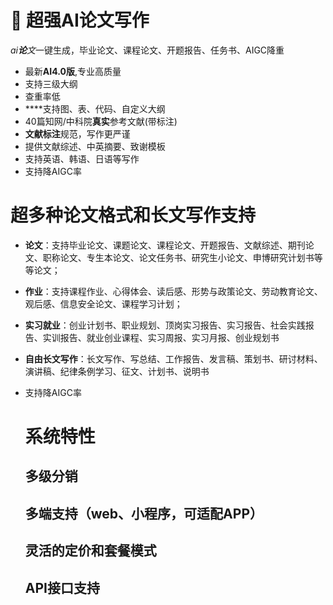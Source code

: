 # 🚀 超强AI论文写作

*ai**论**文*一键生成，毕业论文、课程论文、开题报告、任务书、AIGC降重



- 最新**AI4.0版**,专业高质量
- 支持三级大纲
- 查重率低
- ****支持图、表、代码、自定义大纲
- 40篇知网/中科院**真实**参考文献(带标注)
- **文献标注**规范，写作更严谨
- 提供文献综述、中英摘要、致谢模板
- 支持英语、韩语、日语等写作
- 支持降AIGC率

# 超多种论文格式和长文写作支持

- **论文**：支持毕业论文、课题论文、课程论文、开题报告、文献综述、期刊论文、职称论文、专生本论文、论文任务书、研究生小论文、申博研究计划书等等论文；

- **作业**：支持课程作业、心得体会、读后感、形势与政策论文、劳动教育论文、观后感、信息安全论文、课程学习计划；

- **实习就业**：创业计划书、职业规划、顶岗实习报告、实习报告、社会实践报告、实训报告、就业创业课程、实习周报、实习月报、创业规划书

- **自由长文写作**：长文写作、写总结、工作报告、发言稿、策划书、研讨材料、演讲稿、纪律条例学习、征文、计划书、说明书

- 支持降AIGC率

  

  # 系统特性

  ## 多级分销

  ## 多端支持（web、小程序，可适配APP）

  ## 灵活的定价和套餐模式

  ## API接口支持

  #
